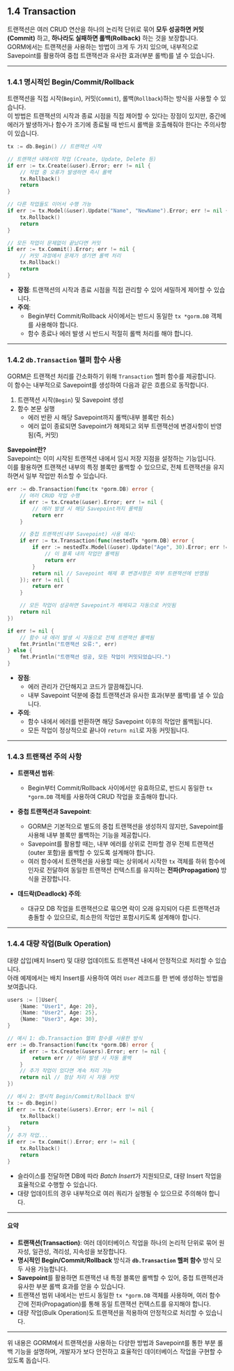 ## 1.4 Transaction

트랜잭션은 여러 CRUD 연산을 하나의 논리적 단위로 묶어 **모두 성공하면 커밋(Commit)** 하고, **하나라도 실패하면 롤백(Rollback)** 하는 것을 보장합니다.  
GORM에서는 트랜잭션을 사용하는 방법이 크게 두 가지 있으며, 내부적으로 Savepoint를 활용하여 중첩 트랜잭션과 유사한 효과(부분 롤백)를 낼 수 있습니다.

---

### 1.4.1 명시적인 Begin/Commit/Rollback

트랜잭션을 직접 시작(`Begin`), 커밋(`Commit`), 롤백(`Rollback`)하는 방식을 사용할 수 있습니다.  
이 방법은 트랜잭션의 시작과 종료 시점을 직접 제어할 수 있다는 장점이 있지만, 중간에 에러가 발생하거나 함수가 조기에 종료될 때 반드시 롤백을 호출해줘야 한다는 주의사항이 있습니다.

```go
tx := db.Begin() // 트랜잭션 시작

// 트랜잭션 내에서의 작업 (Create, Update, Delete 등)
if err := tx.Create(&user).Error; err != nil {
    // 작업 중 오류가 발생하면 즉시 롤백
    tx.Rollback()
    return
}

// 다른 작업들도 이어서 수행 가능
if err := tx.Model(&user).Update("Name", "NewName").Error; err != nil {
    tx.Rollback()
    return
}

// 모든 작업이 문제없이 끝났다면 커밋
if err := tx.Commit().Error; err != nil {
    // 커밋 과정에서 문제가 생기면 롤백 처리
    tx.Rollback()
    return
}
```

- **장점**: 트랜잭션의 시작과 종료 시점을 직접 관리할 수 있어 세밀하게 제어할 수 있습니다.
- **주의**:  
  - Begin부터 Commit/Rollback 사이에서는 반드시 동일한 `tx *gorm.DB` 객체를 사용해야 합니다.  
  - 함수 종료나 에러 발생 시 반드시 적절히 롤백 처리를 해야 합니다.

---

### 1.4.2 `db.Transaction` 헬퍼 함수 사용

GORM은 트랜잭션 처리를 간소화하기 위해 `Transaction` 헬퍼 함수를 제공합니다.  
이 함수는 내부적으로 Savepoint를 생성하여 다음과 같은 흐름으로 동작합니다.

1. 트랜잭션 시작(`Begin`) 및 Savepoint 생성  
2. 함수 본문 실행  
   - 에러 반환 시 해당 Savepoint까지 롤백(내부 블록만 취소)  
   - 에러 없이 종료되면 Savepoint가 해제되고 외부 트랜잭션에 변경사항이 반영됨(즉, 커밋)
   
**Savepoint란?**  
Savepoint는 이미 시작된 트랜잭션 내에서 임시 저장 지점을 설정하는 기능입니다.  
이를 활용하면 트랜잭션 내부의 특정 블록만 롤백할 수 있으므로, 전체 트랜잭션을 유지하면서 일부 작업만 취소할 수 있습니다.

```go
err := db.Transaction(func(tx *gorm.DB) error {
    // 여러 CRUD 작업 수행
    if err := tx.Create(&user).Error; err != nil {
        // 에러 발생 시 해당 Savepoint까지 롤백됨
        return err
    }

    // 중첩 트랜잭션(내부 Savepoint) 사용 예시:
    if err := tx.Transaction(func(nestedTx *gorm.DB) error {
        if err := nestedTx.Model(&user).Update("Age", 30).Error; err != nil {
            // 이 블록 내의 작업만 롤백됨
            return err
        }
        return nil // Savepoint 해제 후 변경사항은 외부 트랜잭션에 반영됨
    }); err != nil {
        return err
    }

    // 모든 작업이 성공하면 Savepoint가 해제되고 자동으로 커밋됨
    return nil
})

if err != nil {
    // 함수 내 에러 발생 시 자동으로 전체 트랜잭션 롤백됨
    fmt.Println("트랜잭션 오류:", err)
} else {
    fmt.Println("트랜잭션 성공, 모든 작업이 커밋되었습니다.")
}
```

- **장점**:  
  - 에러 관리가 간단해지고 코드가 깔끔해집니다.  
  - 내부 Savepoint 덕분에 중첩 트랜잭션과 유사한 효과(부분 롤백)를 낼 수 있습니다.
- **주의**:  
  - 함수 내에서 에러를 반환하면 해당 Savepoint 이후의 작업만 롤백됩니다.  
  - 모든 작업이 정상적으로 끝나야 `return nil`로 자동 커밋됩니다.

---

### 1.4.3 트랜잭션 주의 사항

- **트랜잭션 범위**:  
  - Begin부터 Commit/Rollback 사이에서만 유효하므로, 반드시 동일한 `tx *gorm.DB` 객체를 사용하여 CRUD 작업을 호출해야 합니다.
  
- **중첩 트랜잭션과 Savepoint**:  
  - GORM은 기본적으로 별도의 중첩 트랜잭션을 생성하지 않지만, Savepoint를 사용해 내부 블록만 롤백하는 기능을 제공합니다.
  - Savepoint를 활용할 때는, 내부 에러를 상위로 전파할 경우 전체 트랜잭션(outer 포함)을 롤백할 수 있도록 설계해야 합니다.
  - 여러 함수에서 트랜잭션을 사용할 때는 상위에서 시작한 `tx` 객체를 하위 함수에 인자로 전달하여 동일한 트랜잭션 컨텍스트를 유지하는 **전파(Propagation)** 방식을 권장합니다.

- **데드락(Deadlock) 주의**:  
  - 대규모 DB 작업을 트랜잭션으로 묶으면 락이 오래 유지되어 다른 트랜잭션과 충돌할 수 있으므로, 최소한의 작업만 포함시키도록 설계해야 합니다.

---

### 1.4.4 대량 작업(Bulk Operation)

대량 삽입(배치 Insert) 및 대량 업데이트도 트랜잭션 내에서 안정적으로 처리할 수 있습니다.  
아래 예제에서는 배치 Insert를 사용하여 여러 `User` 레코드를 한 번에 생성하는 방법을 보여줍니다.

```go
users := []User{
    {Name: "User1", Age: 20},
    {Name: "User2", Age: 25},
    {Name: "User3", Age: 30},
}

// 예시 1: db.Transaction 헬퍼 함수를 사용한 방식
err := db.Transaction(func(tx *gorm.DB) error {
    if err := tx.Create(&users).Error; err != nil {
        return err // 에러 발생 시 자동 롤백
    }
    // 추가 작업이 있다면 계속 처리 가능
    return nil // 정상 처리 시 자동 커밋
})

// 예시 2: 명시적 Begin/Commit/Rollback 방식
tx := db.Begin()
if err := tx.Create(&users).Error; err != nil {
    tx.Rollback()
    return
}
// 추가 작업...
if err := tx.Commit().Error; err != nil {
    tx.Rollback()
    return
}
```

- 슬라이스를 전달하면 DB에 따라 *Batch Insert*가 지원되므로, 대량 Insert 작업을 효율적으로 수행할 수 있습니다.
- 대량 업데이트의 경우 내부적으로 여러 쿼리가 실행될 수 있으므로 주의해야 합니다.

---

#### 요약

- **트랜잭션(Transaction)**: 여러 데이터베이스 작업을 하나의 논리적 단위로 묶어 원자성, 일관성, 격리성, 지속성을 보장합니다.
- **명시적인 Begin/Commit/Rollback** 방식과 **`db.Transaction` 헬퍼 함수** 방식 모두 사용 가능합니다.
- **Savepoint**를 활용하면 트랜잭션 내 특정 블록만 롤백할 수 있어, 중첩 트랜잭션과 유사한 부분 롤백 효과를 얻을 수 있습니다.
- 트랜잭션 범위 내에서는 반드시 동일한 `tx *gorm.DB` 객체를 사용하며, 여러 함수 간에 전파(Propagation)를 통해 동일 트랜잭션 컨텍스트를 유지해야 합니다.
- 대량 작업(Bulk Operation)도 트랜잭션을 적용하여 안정적으로 처리할 수 있습니다.

---

위 내용은 GORM에서 트랜잭션을 사용하는 다양한 방법과 Savepoint를 통한 부분 롤백 기능을 설명하며, 개발자가 보다 안전하고 효율적인 데이터베이스 작업을 구현할 수 있도록 돕습니다.